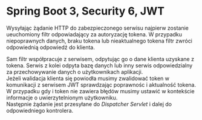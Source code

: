 # Spring Boot 3, Security 6, JWT

Wysyłając żądanie HTTP do zabezpieczonego serwisu najpierw zostanie ueuchomiony filtr odpowiadający za autoryzację tokena.
W przypadku niepoprawnych danych, braku tokena lub nieaktualnego tokena filtr zwróci odpowiednią odpowiedź do klienta. 
  
Sam filtr współpracuje z serwisem, odpytując go o dane klienta uzyskane z tokena. Serwis z kolei odpyta bazę danych lub inny serwis 
odpowiedzialny za przechowywanie danych o użytkownikach aplikacji.  
Jeżeli walidacja klienta się powiodła musimy zwalidować token w komunikacji z serwisem JWT sprawdzając poprawnośc i aktualność
tokena.  
W przypadku gdy i token nie zawiera błędów musimy ustawić w kontekście informacje o uwierzytelnionym użytkowniku.   
Następnie żądanie jest przesyłane do *Dispatcher Servlet* i dalej do odpowiedniego kontrolera. 